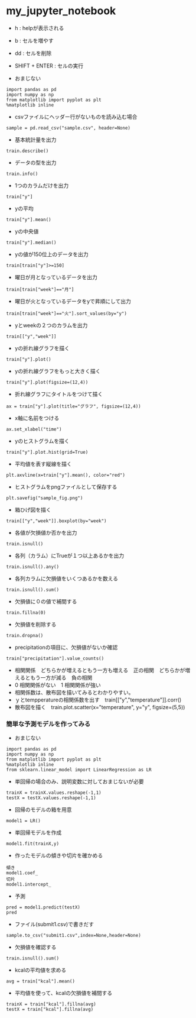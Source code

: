# my_jupyter_notebook

- h : helpが表示される
- b : セルを増やす
- dd : セルを削除
- SHIFT + ENTER : セルの実行

- おまじない
```
import pandas as pd
import numpy as np
from matplotlib import pyplot as plt
%matplotlib inline
```

- csvファイルにヘッダー行がないものを読み込む場合
```
sample = pd.read_csv("sample.csv", header=None)
```

- 基本統計量を出力
```
train.describe()
```

- データの型を出力
```
train.info()
```
- 1つのカラムだけを出力
```
train["y"]
```
- yの平均
```
train["y"].mean()
```
- yの中央値
```
train["y"].median()
```
- yの値が150位上のデータを出力
```
train[train["y"]>=150]
```
- 曜日が月となっているデータを出力
```
train[train["week"]=="月"]
```
- 曜日が火となっているデータをyで昇順にして出力
```
train[train["week"]=="火"].sort_values(by="y")
```
- yとweekの２つのカラムを出力
```
train[["y","week"]]
```
- yの折れ線グラフを描く
```
train["y"].plot()
```
- yの折れ線グラフをもっと大きく描く
```
train["y"].plot(figsize=(12,4))
```
- 折れ線グラフにタイトルをつけて描く
```
ax = train["y"].plot(title="グラフ", figsize=(12,4))
```
- x軸に名前をつける
```
ax.set_xlabel("time")
```
- yのヒストグラムを描く
```
train["y"].plot.hist(grid=True)
```
- 平均値を表す縦線を描く
```
plt.axvline(x=train["y"].mean(), color="red")
```
- ヒストグラムをpngファイルとして保存する
```
plt.savefig("sample_fig.png")
```
- 箱ひげ図を描く
```
train[["y","week"]].boxplot(by="week")
```
- 各値が欠損値か否かを出力
```
train.isnull()
```
- 各列（カラム）にTrueが１つ以上あるかを出力
```
train.isnull().any()
```
- 各列カラムに欠損値をいくつあるかを数える
```
train.isnull().sum()
```
- 欠損値に０の値で補間する
```
train.fillna(0)
```
- 欠損値を削除する
```
train.dropna()
```
- precipitationの項目に、欠損値がないか確認
```
train["precipitation"].value_counts()
```
- 相関関係　どちらかが増えるともう一方も増える　正の相関　どちらかが増えるともう一方が減る　負の相関
- 0 相関関係がない　1 相関関係が強い
- 相関係数は、散布図を描いてみるとわかりやすい。
- ｙとtempperatureの相関係数を出す　train[["y","temperature"]].corr()
- 散布図を描く　train.plot.scatter(x="temperature", y="y", figsize=(5,5))

### 簡単な予測モデルを作ってみる
- おまじない
```
import pandas as pd
import numpy as np
from matplotlib import pyplot as plt
%matplotlib inline
from sklearn.linear_model import LinearRegression as LR
```
- 単回帰の場合のみ、説明変数に対しておまじないが必要
```
trainX = trainX.values.reshape(-1,1)
testX = testX.values.reshape(-1,1)
```
- 回帰のモデルの箱を用意
```
model1 = LR()
```
- 単回帰モデルを作成
```
model1.fit(trainX,y)
```
- 作ったモデルの傾きや切片を確かめる
```
傾き
model1.coef_
切片
model1.intercept_
```
- 予測
```
pred = model1.predict(testX)
pred
```
- ファイル(submit1.csv)で書きだす
```
sample.to_csv("submit1.csv",index=None,header=None)
```
- 欠損値を確認する
```
train.isnull().sum()
```
- kcalの平均値を求める
```
avg = train["kcal"].mean()
```
- 平均値を使って、kcalの欠損値を補間する
```
trainX = train["kcal"].fillna(avg)
testX = train["kcal"].fillna(avg)
```
